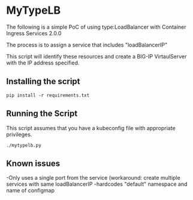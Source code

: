 # MyTypeLB

The following is a simple PoC of using type:LoadBalancer with
Container Ingress Services 2.0.0

The process is to assign a service that includes "loadBalancerIP"

This script will identify these resources and create a BIG-IP
VirtaulServer with the IP address specified.

## Installing the script

```
pip install -r requirements.txt
```

## Running the Script

This script assumes that you have a kubeconfig file with
appropriate privileges.

```
./mytypelb.py
```

## Known issues

-Only uses a single port from the service (workaround: create multiple services with same loadBalancerIP
-hardcodes "default" namespace and name of configmap
